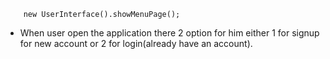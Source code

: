         new UserInterface().showMenuPage();
- When user open the application there 2 option for him either 1 for signup for new account or 2 for login(already have an account).